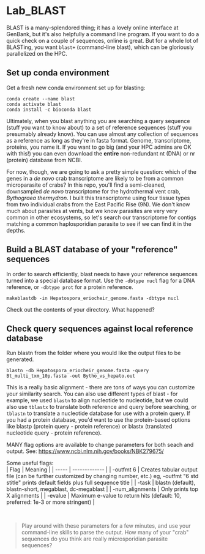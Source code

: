 # Lab_BLAST

BLAST is a many-splendored thing; it has a lovely online interface at GenBank, but it's also helpfully a command line program. If you want to do a quick check on a couple of sequences, online is great. But for a whole lot of BLASTing, you want `blast+` (command-line blast), which can be gloriously parallelized on the HPC.

## Set up conda environment

Get a fresh new conda environment set up for blasting:

```
conda create --name blast
conda activate blast
conda install -c bioconda blast
```

Ultimately, when you blast anything you are searching a query sequence (stuff you want to know about) to a set of reference sequences (stuff you presumably already know). You can use almost any collection of sequences as a reference as long as they're in fasta format. Genome, transcriptome, proteins, you name it. If you want to go big (and your HPC admins are OK with this!) you can even download the **entire** non-redundant nt (DNA) or nr (protein) database from NCBI.

For now, though, we are going to ask a pretty simple question: which of the genes in a _de novo_ crab transcriptome are likely to be from a common microparasite of crabs? In this repo, you'll find a semi-cleaned, downsampled _de novo_ transcriptome for the hydrothermal vent crab, _Bythograea thermydron_. I built this transcriptome using four tissue types from two individual crabs from the East Pacific Rise (9N). We don't know much about parasites at vents, but we know parasites are very very common in other ecosystems, so let's search our transcriptome for contigs matching a common haplosporidian parasite to see if we can find it in the depths.

## Build a BLAST database of your "reference" sequences

In order to search efficiently, blast needs to have your reference sequences turned into a special database format. Use the `-dbtype nucl` flag for a DNA reference, or `-dbtype prot` for a protein reference.

```
makeblastdb -in Hepatospora_eriocheir_genome.fasta -dbtype nucl
```

Check out the contents of your directory. What happened?

## Check query sequences against local reference database


Run blastn from the folder where you would like the output files to be generated.
```
blastn -db Hepatospora_eriocheir_genome.fasta -query Bt_multi_txm_10p.fasta -out Bytho_vs_hepato.out
```

This is a really basic alignment - there are tons of ways you can customize your similarity search. You can also use different types of blast - for example, we used `blastn` to align nucleotide to nucleotide, but we could also use `tblastx` to translate both reference and query before searching, or `tblastn` to translate a nucleotide database for use with a protein query. If you had a protein database, you'd want to use the protein-based options like blastp (protein query - protein reference) or blastx (translated nucleotide query - protein reference).

MANY flag options are available to change parameters for both seach and output.
See: https://www.ncbi.nlm.nih.gov/books/NBK279675/

Some useful flags:  
| Flag | Meaning |
| ----- | ------------- |
| -outfmt 6 | Creates tabular output file (can be further customized by changing number, etc.) eg, -outfmt "6 std stitle" prints default fields plus full sequence title |
| -task | blastn (default), blastn-short, megablast, dc-megablast |
| -num_alignments | Only prints top X alignments |
| -evalue | Maximum e-value to return hits (default: 10, preferred: 1e-3 or more stringent) |

&nbsp;  

> Play around with these parameters for a few minutes, and use your command-line skills to parse the output. How many of your "crab" sequences do you think are really microsporidian parasite sequences?
